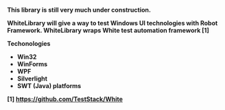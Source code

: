 <p> <b>This library is still very much under construction.<p> <b>

<p>WhiteLibrary will give a way to test Windows UI technologies with Robot Framework. WhiteLibrary wraps White test automation framework [1] </p> 
<p> Techonologies</p>
<ul>
<li>Win32</li>
<li>WinForms</li>
<li>WPF</li>
<li>Silverlight</li>
<li>SWT (Java) platforms</li>
</ul>

[1] https://github.com/TestStack/White
